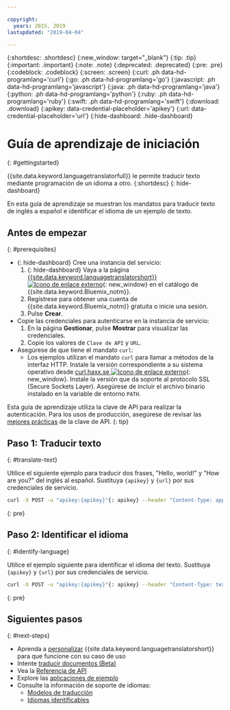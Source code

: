 ```yaml
---

copyright:
  years: 2015, 2019
lastupdated: "2019-04-04"

---
```

<!-- Attribute definitions -->
{:shortdesc: .shortdesc}
{:new_window: target="_blank"}
{:tip: .tip}
{:important: .important}
{:note: .note}
{:deprecated: .deprecated}
{:pre: .pre}
{:codeblock: .codeblock}
{:screen: .screen}
{:curl: .ph data-hd-programlang='curl'}
{:go: .ph data-hd-programlang='go'}
{:javascript: .ph data-hd-programlang='javascript'}
{:java: .ph data-hd-programlang='java'}
{:python: .ph data-hd-programlang='python'}
{:ruby: .ph data-hd-programlang='ruby'}
{:swift: .ph data-hd-programlang='swift'}
{:download: .download}
{:apikey: data-credential-placeholder='apikey'}
{:url: data-credential-placeholder='url'}
{:hide-dashboard: .hide-dashboard}

# Guía de aprendizaje de iniciación
{: #gettingstarted}

{{site.data.keyword.languagetranslatorfull}} le permite traducir texto mediante programación de un idioma a otro.
{:shortdesc}
{: hide-dashboard}

En esta guía de aprendizaje se muestran los mandatos para traducir texto de inglés a español e identificar el idioma de un ejemplo de texto.

## Antes de empezar
{: #prerequisites}

- {: hide-dashboard} Cree una instancia del servicio:
    1.  {: hide-dashboard} Vaya a la página [{{site.data.keyword.languagetranslatorshort}} ![Icono de enlace externo](../../icons/launch-glyph.svg "Icono de enlace externo")](https://{DomainName}/catalog/services/language-translator){: new_window} en el catálogo de {{site.data.keyword.Bluemix_notm}}.
    2.  Regístrese para obtener una cuenta de {{site.data.keyword.Bluemix_notm}} gratuita o inicie una sesión.
    3.  Pulse **Crear**.
- Copie las credenciales para autenticarse en la instancia de servicio:
    1.  En la página **Gestionar**, pulse **Mostrar** para visualizar las credenciales.
    2.  Copie los valores de `Clave de API` y `URL`.
- Asegúrese de que tiene el mandato `curl`:
    - Los ejemplos utilizan el mandato `curl` para llamar a métodos de la interfaz HTTP. Instale la versión correspondiente a su sistema operativo desde [curl.haxx.se ![Icono de enlace externo](../../icons/launch-glyph.svg "Icono de enlace externo")](https://curl.haxx.se/){: new_window}. Instale la versión que da soporte al protocolo SSL (Secure Sockets Layer). Asegúrese de incluir el archivo binario instalado en la variable de entorno `PATH`.

Esta guía de aprendizaje utiliza la clave de API para realizar la autenticación. Para los usos de producción, asegúrese de revisar las [mejores prácticas](/docs/services/watson/apikey-bp.html#api-bp) de la clave de API.
{: tip}

## Paso 1: Traducir texto
{: #translate-text}

Utilice el siguiente ejemplo para traducir dos frases, "Hello, world!" y "How are you?" del inglés al español. <span class="hide-dashboard">Sustituya `{apikey}` y `{url}` por sus credenciales de servicio.</span>

```bash
curl -X POST -u "apikey:{apikey}"{: apikey} --header "Content-Type: application/json" --data "{\"text\": [\"Hello, world! \", \"How are you?\"], \"model_id\":\"en-es\"}" "{url}/v3/translate?version=2018-05-01"{: url}
```
{: pre}

## Paso 2: Identificar el idioma
{: #identify-language}

Utilice el ejemplo siguiente para identificar el idioma del texto. <span class="hide-dashboard">Sustituya `{apikey}` y `{url}` por sus credenciales de servicio.</span>

```bash
curl -X POST -u "apikey:{apikey}"{: apikey} --header "Content-Type: text/plain" --data "Language Translator translates text from one language to another" "{url}/v3/identify?version=2018-05-01"{: url}
```
{: pre}

## Siguientes pasos
{: #next-steps}

- Aprenda a [personalizar](/docs/services/language-translator?topic=language-translator-customizing) {{site.data.keyword.languagetranslatorshort}} para que funcione con su caso de uso
- Intente [traducir documentos (Beta)](/docs/services/language-translator?topic=language-translator-document-translator-tutorial)
- Vea la [Referencia de API](https://{DomainName}/apidocs/language-translator)
- Explore las [aplicaciones de ejemplo](/docs/services/language-translator?topic=language-translator-sample-applications)
- Consulte la información de soporte de idiomas:
    - [Modelos de traducción](/docs/services/language-translator?topic=language-translator-translation-models)
    - [Idiomas identificables](/docs/services/language-translator?topic=language-translator-identifiable-languages)
